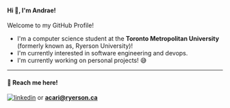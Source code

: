 #### Hi 👋, I'm Andrae!
Welcome to my GitHub Profile!


- I'm a computer science student at the **Toronto Metropolitan University** (formerly known as, Ryerson University)!
- I'm currently interested in software engineering and devops.
- I'm currently working on personal projects! 😅
---
#### 🔗 Reach me here!
[![linkedin](https://img.shields.io/badge/linkedin-0A66C2?style=for-the-badge&logo=linkedin&logoColor=white)](https://www.linkedin.com/in/andrae-cari/)
or **acari@ryerson.ca**
